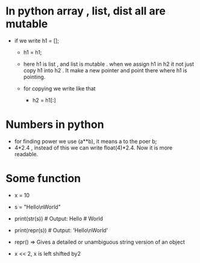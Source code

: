 # In python array , list, dist all are mutable

- if we write h1 = []; 
  - h1 = h1;
  - here h1 is list , and list is mutable . when we assign h1 in h2 it not just copy h1 into h2 . It make a new pointer and point there where h1 is pointing.

  - for copying we write like that
    - h2 = h1[:]

# Numbers in python

- for finding power we use (a**b), it means a to the poer b;
- 4*2.4 , instead of this we can write float(4)*2.4. Now it is more readable.
 

#   Some function 
- x = 10
 - s = "Hello\nWorld"

- print(str(s))   # Output: Hello
                #         World

- print(repr(s))  # Output: 'Hello\nWorld'

- repr() => Gives a detailed or unambiguous string version of an object

- x << 2, x is left shifted by2 